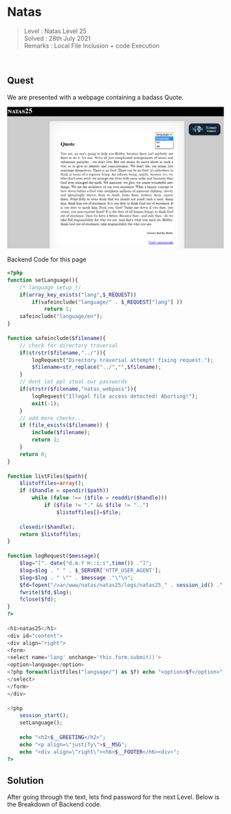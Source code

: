 # Natas
> Level : Natas Level 25<br/>
> Solved : 28th July 2021<br/>
> Remarks : Local File Inclusion + code Execution<br/>
<br/>

## Quest
We are presented with a webpage containing a badass Quote.

![](./images/Level25.png)

Backend Code for this page

```php
<?php
function setLanguage(){
    /* language setup */
    if(array_key_exists("lang",$_REQUEST))
        if(safeinclude("language/" . $_REQUEST["lang"] ))
            return 1;
    safeinclude("language/en"); 
}

function safeinclude($filename){
    // check for directory traversal
    if(strstr($filename,"../")){
        logRequest("Directory traversal attempt! fixing request.");
        $filename=str_replace("../","",$filename);
    }
    // dont let ppl steal our passwords
    if(strstr($filename,"natas_webpass")){
        logRequest("Illegal file access detected! Aborting!");
        exit(-1);
    }
    // add more checks...
    if (file_exists($filename)) { 
        include($filename);
        return 1;
    }
    return 0;
}
    
function listFiles($path){
    $listoffiles=array();
    if ($handle = opendir($path))
        while (false !== ($file = readdir($handle)))
            if ($file != "." && $file != "..")
                $listoffiles[]=$file;
    
    closedir($handle);
    return $listoffiles;
} 

function logRequest($message){
    $log="[". date("d.m.Y H::i:s",time()) ."]";
    $log=$log . " " . $_SERVER['HTTP_USER_AGENT'];
    $log=$log . " \"" . $message ."\"\n"; 
    $fd=fopen("/var/www/natas/natas25/logs/natas25_" . session_id() .".log","a");
    fwrite($fd,$log);
    fclose($fd);
}
?>

<h1>natas25</h1>
<div id="content">
<div align="right">
<form>
<select name='lang' onchange='this.form.submit()'>
<option>language</option>
<?php foreach(listFiles("language/") as $f) echo "<option>$f</option>"; ?>
</select>
</form>
</div>

<?php  
    session_start();
    setLanguage();
    
    echo "<h2>$__GREETING</h2>";
    echo "<p align=\"justify\">$__MSG";
    echo "<div align=\"right\"><h6>$__FOOTER</h6><div>";
?>
```

## Solution

After going through the text, lets find password for the next Level.
Below is the Breakdown of Backend code.

